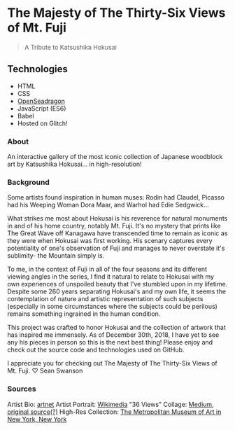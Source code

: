 # The Majesty of The Thirty-Six Views of Mt. Fuji

> A Tribute to Katsushika Hokusai

## Technologies

- HTML
- CSS
- [OpenSeadragon](https://openseadragon.github.io/)
- JavaScript (ES6)
- Babel
- Hosted on Glitch!

### About

An interactive gallery of the most iconic collection of Japanese woodblock art by Katsushika Hokusai... in high-resolution!

### Background

Some artists found inspiration in human muses: Rodin had Claudel, Picasso had his Weeping Woman Dora Maar, and Warhol had Edie Sedgwick...

What strikes me most about Hokusai is his reverence for natural monuments in and of his home country, notably Mt. Fuji. It's no mystery that prints like The Great Wave off Kanagawa have transcended time to remain as iconic as they were when Hokusai was first working. His scenary captures every potentiality of one's observation of Fuji and manages to never overstate it's sublimity- the Mountain simply is.

To me, in the context of Fuji in all of the four seasons and its different viewing angles in the series, I find it natural to relate to Hokusai with my own experiences of unspoiled beauty that I've stumbled upon in my lifetime. Despite some 260 years separating Hokusai's and my own life, it seems the contemplation of nature and artistic representation of such subjects (especially in some circumstances where the subjects could be perilous) remains something ingrained in the human condition.

This project was crafted to honor Hokusai and the collection of artwork that has inspired me immensely. As of December 30th, 2018, I have yet to see any his pieces in person so this is the next best thing! Please enjoy and check out the source code and technologies used on GitHub.

I appreciate you for checking out The Majesty of The Thirty-Six Views of Mt. Fuji. ♡ Sean Swanson

### Sources

Artist Bio: [artnet](http://www.artnet.com/artists/katsushika-hokusai/biography)
Artist Portrait: [Wikimedia](https://upload.wikimedia.org/wikipedia/commons/f/f1/Portrait_of_Hokusai_by_Keisai_Eisen.jpg)
"36 Views" Collage: [Medium, original source(?)](https://cdn-images-1.medium.com/max/1600/1*E0KjmYv2OxY-Xtt_broYNg.jpeg)
High-Res Collection: [The Metropolitan Museum of Art in New York, New York](https://www.metmuseum.org/)
